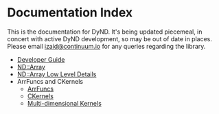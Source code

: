 ﻿Documentation Index
===================

This is the documentation for DyND. It's being updated
piecemeal, in concert with active DyND development, so may
be out of date in places. Please email <izaid@continuum.io>
for any queries regarding the library.

 * [Developer Guide](developer-guide.md)
 * [ND::Array](ndarray.md)
 * [ND::Array Low Level Details](ndarray_lowlevel.md)
 * ArrFuncs and CKernels
   * [ArrFuncs](arrfuncs.md)
   * [CKernels](ckernels.md)
   * [Multi-dimensional Kernels](multidim_kernels.md)
